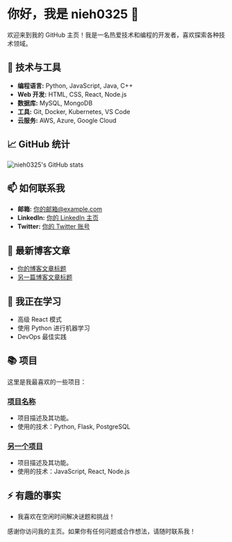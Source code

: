# 你好，我是 nieh0325 👋

欢迎来到我的 GitHub 主页！我是一名热爱技术和编程的开发者，喜欢探索各种技术领域。

## 🔧 技术与工具

- **编程语言:** Python, JavaScript, Java, C++
- **Web 开发:** HTML, CSS, React, Node.js
- **数据库:** MySQL, MongoDB
- **工具:** Git, Docker, Kubernetes, VS Code
- **云服务:** AWS, Azure, Google Cloud

## 📈 GitHub 统计

![nieh0325's GitHub stats](https://github-readme-stats.vercel.app/api?username=nieh0325&show_icons=true&theme=radical)

## 📫 如何联系我

- **邮箱:** [你的邮箱@example.com](mailto:你的邮箱@example.com)
- **LinkedIn:** [你的 LinkedIn 主页](https://www.linkedin.com/in/你的-linkedin-主页)
- **Twitter:** [你的 Twitter 账号](https://twitter.com/你的-twitter-账号)

## 📝 最新博客文章

<!-- BLOG-POST-LIST:START -->
- [你的博客文章标题](链接到你的博客文章)
- [另一篇博客文章标题](链接到另一篇博客文章)
<!-- BLOG-POST-LIST:END -->

## 🌱 我正在学习

- 高级 React 模式
- 使用 Python 进行机器学习
- DevOps 最佳实践

## 📚 项目

这里是我最喜欢的一些项目：

### [项目名称](链接到项目仓库)
- 项目描述及其功能。
- 使用的技术：Python, Flask, PostgreSQL

### [另一个项目](链接到项目仓库)
- 项目描述及其功能。
- 使用的技术：JavaScript, React, Node.js

## ⚡ 有趣的事实

- 我喜欢在空闲时间解决谜题和挑战！

感谢你访问我的主页。如果你有任何问题或合作想法，请随时联系我！
